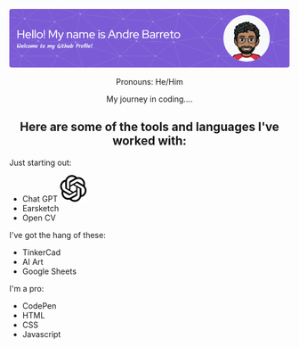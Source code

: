 ![Header](./github-header-image.png)

<div id="intro" align="center">
Pronouns: He/Him

My journey in coding....
</div>


<div align="center">

<h2>Here are some of the tools and languages I've worked with:</h2>
</div>

<div id="languages" align="left">

Just starting out:
- Chat GPT <img color="white" src="https://github.com/andrebarretocubed/andrebprofilerepository2/blob/main/openai.svg" width="48">
- Earsketch
- Open CV

I've got the hang of these:
- TinkerCad
- AI Art
- Google Sheets
  
I'm a pro:
- CodePen
- HTML
- CSS
- Javascript

</div>

